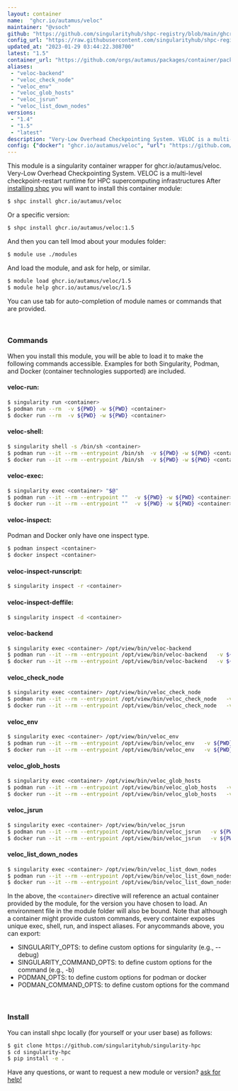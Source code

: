 ```yaml
---
layout: container
name:  "ghcr.io/autamus/veloc"
maintainer: "@vsoch"
github: "https://github.com/singularityhub/shpc-registry/blob/main/ghcr.io/autamus/veloc/container.yaml"
config_url: "https://raw.githubusercontent.com/singularityhub/shpc-registry/main/ghcr.io/autamus/veloc/container.yaml"
updated_at: "2023-01-29 03:44:22.308700"
latest: "1.5"
container_url: "https://github.com/orgs/autamus/packages/container/package/veloc"
aliases:
 - "veloc-backend"
 - "veloc_check_node"
 - "veloc_env"
 - "veloc_glob_hosts"
 - "veloc_jsrun"
 - "veloc_list_down_nodes"
versions:
 - "1.4"
 - "1.5"
 - "latest"
description: "Very-Low Overhead Checkpointing System. VELOC is a multi-level checkpoint-restart runtime for HPC supercomputing infrastructures"
config: {"docker": "ghcr.io/autamus/veloc", "url": "https://github.com/orgs/autamus/packages/container/package/veloc", "maintainer": "@vsoch", "description": "Very-Low Overhead Checkpointing System. VELOC is a multi-level checkpoint-restart runtime for HPC supercomputing infrastructures", "latest": {"1.5": "sha256:9af76de4488222476687320abcbd3514ed5f3ba93310509e19298669a004cfda"}, "tags": {"1.4": "sha256:1cbebd19203bbcf3a9306683bb3f689c414c108ef18b15a4163c6e3529952914", "1.5": "sha256:9af76de4488222476687320abcbd3514ed5f3ba93310509e19298669a004cfda", "latest": "sha256:9af76de4488222476687320abcbd3514ed5f3ba93310509e19298669a004cfda"}, "aliases": {"veloc-backend": "/opt/view/bin/veloc-backend", "veloc_check_node": "/opt/view/bin/veloc_check_node", "veloc_env": "/opt/view/bin/veloc_env", "veloc_glob_hosts": "/opt/view/bin/veloc_glob_hosts", "veloc_jsrun": "/opt/view/bin/veloc_jsrun", "veloc_list_down_nodes": "/opt/view/bin/veloc_list_down_nodes"}}
---
```


This module is a singularity container wrapper for ghcr.io/autamus/veloc.
Very-Low Overhead Checkpointing System. VELOC is a multi-level checkpoint-restart runtime for HPC supercomputing infrastructures
After [installing shpc](#install) you will want to install this container module:


```bash
$ shpc install ghcr.io/autamus/veloc
```

Or a specific version:

```bash
$ shpc install ghcr.io/autamus/veloc:1.5
```

And then you can tell lmod about your modules folder:

```bash
$ module use ./modules
```

And load the module, and ask for help, or similar.

```bash
$ module load ghcr.io/autamus/veloc/1.5
$ module help ghcr.io/autamus/veloc/1.5
```

You can use tab for auto-completion of module names or commands that are provided.

<br>

### Commands

When you install this module, you will be able to load it to make the following commands accessible.
Examples for both Singularity, Podman, and Docker (container technologies supported) are included.

#### veloc-run:

```bash
$ singularity run <container>
$ podman run --rm  -v ${PWD} -w ${PWD} <container>
$ docker run --rm  -v ${PWD} -w ${PWD} <container>
```

#### veloc-shell:

```bash
$ singularity shell -s /bin/sh <container>
$ podman run --it --rm --entrypoint /bin/sh  -v ${PWD} -w ${PWD} <container>
$ docker run --it --rm --entrypoint /bin/sh  -v ${PWD} -w ${PWD} <container>
```

#### veloc-exec:

```bash
$ singularity exec <container> "$@"
$ podman run --it --rm --entrypoint ""  -v ${PWD} -w ${PWD} <container> "$@"
$ docker run --it --rm --entrypoint ""  -v ${PWD} -w ${PWD} <container> "$@"
```

#### veloc-inspect:

Podman and Docker only have one inspect type.

```bash
$ podman inspect <container>
$ docker inspect <container>
```

#### veloc-inspect-runscript:

```bash
$ singularity inspect -r <container>
```

#### veloc-inspect-deffile:

```bash
$ singularity inspect -d <container>
```


#### veloc-backend

```bash
$ singularity exec <container> /opt/view/bin/veloc-backend
$ podman run --it --rm --entrypoint /opt/view/bin/veloc-backend   -v ${PWD} -w ${PWD} <container> -c " $@"
$ docker run --it --rm --entrypoint /opt/view/bin/veloc-backend   -v ${PWD} -w ${PWD} <container> -c " $@"
```


#### veloc_check_node

```bash
$ singularity exec <container> /opt/view/bin/veloc_check_node
$ podman run --it --rm --entrypoint /opt/view/bin/veloc_check_node   -v ${PWD} -w ${PWD} <container> -c " $@"
$ docker run --it --rm --entrypoint /opt/view/bin/veloc_check_node   -v ${PWD} -w ${PWD} <container> -c " $@"
```


#### veloc_env

```bash
$ singularity exec <container> /opt/view/bin/veloc_env
$ podman run --it --rm --entrypoint /opt/view/bin/veloc_env   -v ${PWD} -w ${PWD} <container> -c " $@"
$ docker run --it --rm --entrypoint /opt/view/bin/veloc_env   -v ${PWD} -w ${PWD} <container> -c " $@"
```


#### veloc_glob_hosts

```bash
$ singularity exec <container> /opt/view/bin/veloc_glob_hosts
$ podman run --it --rm --entrypoint /opt/view/bin/veloc_glob_hosts   -v ${PWD} -w ${PWD} <container> -c " $@"
$ docker run --it --rm --entrypoint /opt/view/bin/veloc_glob_hosts   -v ${PWD} -w ${PWD} <container> -c " $@"
```


#### veloc_jsrun

```bash
$ singularity exec <container> /opt/view/bin/veloc_jsrun
$ podman run --it --rm --entrypoint /opt/view/bin/veloc_jsrun   -v ${PWD} -w ${PWD} <container> -c " $@"
$ docker run --it --rm --entrypoint /opt/view/bin/veloc_jsrun   -v ${PWD} -w ${PWD} <container> -c " $@"
```


#### veloc_list_down_nodes

```bash
$ singularity exec <container> /opt/view/bin/veloc_list_down_nodes
$ podman run --it --rm --entrypoint /opt/view/bin/veloc_list_down_nodes   -v ${PWD} -w ${PWD} <container> -c " $@"
$ docker run --it --rm --entrypoint /opt/view/bin/veloc_list_down_nodes   -v ${PWD} -w ${PWD} <container> -c " $@"
```



In the above, the `<container>` directive will reference an actual container provided
by the module, for the version you have chosen to load. An environment file in the
module folder will also be bound. Note that although a container
might provide custom commands, every container exposes unique exec, shell, run, and
inspect aliases. For anycommands above, you can export:

 - SINGULARITY_OPTS: to define custom options for singularity (e.g., --debug)
 - SINGULARITY_COMMAND_OPTS: to define custom options for the command (e.g., -b)
 - PODMAN_OPTS: to define custom options for podman or docker
 - PODMAN_COMMAND_OPTS: to define custom options for the command

<br>

### Install

You can install shpc locally (for yourself or your user base) as follows:

```bash
$ git clone https://github.com/singularityhub/singularity-hpc
$ cd singularity-hpc
$ pip install -e .
```

Have any questions, or want to request a new module or version? [ask for help!](https://github.com/singularityhub/singularity-hpc/issues)